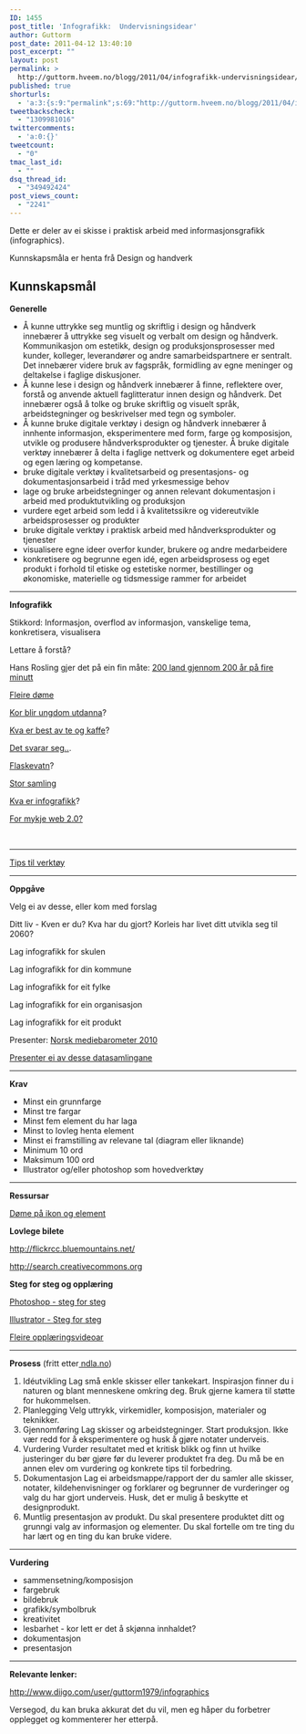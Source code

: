 ```yaml
---
ID: 1455
post_title: 'Infografikk:  Undervisningsidear'
author: Guttorm
post_date: 2011-04-12 13:40:10
post_excerpt: ""
layout: post
permalink: >
  http://guttorm.hveem.no/blogg/2011/04/infografikk-undervisningsidear/
published: true
shorturls:
  - 'a:3:{s:9:"permalink";s:69:"http://guttorm.hveem.no/blogg/2011/04/infografikk-undervisningsidear/";s:7:"tinyurl";s:26:"http://tinyurl.com/6hnk574";s:4:"isgd";s:19:"http://is.gd/TkaivH";}'
tweetbackscheck:
  - "1309981016"
twittercomments:
  - 'a:0:{}'
tweetcount:
  - "0"
tmac_last_id:
  - ""
dsq_thread_id:
  - "349492424"
post_views_count:
  - "2241"
---
```

<p>Dette er deler av ei skisse i praktisk arbeid med informasjonsgrafikk (infographics). </p>
<p>Kunnskapsmåla er henta frå Design og handverk</p>
<h2>Kunnskapsmål</h2>
<p><strong>  Generelle</strong></p>
<ul>
  <li> Å kunne uttrykke seg muntlig og skriftlig i design og håndverk innebærer å uttrykke seg visuelt og verbalt om design og håndverk. Kommunikasjon om estetikk, design og produksjonsprosesser med kunder, kolleger, leverandører og andre samarbeidspartnere er sentralt. Det innebærer videre bruk av fagspråk, formidling av egne meninger og deltakelse i faglige diskusjoner.</li>
  <li> Å kunne lese i design og håndverk innebærer å finne, reflektere over, forstå og anvende aktuell faglitteratur innen design og håndverk. Det innebærer også å tolke og bruke skriftlig og visuelt språk, arbeidstegninger og beskrivelser med tegn og symboler.</li>
  <li> Å kunne bruke digitale verktøy i design og håndverk innebærer å innhente informasjon, eksperimentere med form, farge og komposisjon, utvikle og produsere håndverksprodukter og tjenester. Å bruke digitale verktøy innebærer å delta i faglige nettverk og dokumentere eget arbeid og egen læring og kompetanse.</li>
  <li> bruke digitale verktøy i kvalitetsarbeid og presentasjons- og dokumentasjonsarbeid i tråd med yrkesmessige behov</li>
  <li> lage og bruke arbeidstegninger og annen relevant dokumentasjon i arbeid med produktutvikling og produksjon</li>
  <li> vurdere eget arbeid som ledd i å kvalitetssikre og videreutvikle arbeidsprosesser og produkter</li>
  <li> bruke digitale verktøy i praktisk arbeid med håndverksprodukter og tjenester</li>
  <li> visualisere egne ideer overfor kunder, brukere og andre medarbeidere</li>
  <li> konkretisere og begrunne egen idé, egen arbeidsprosess og eget produkt i forhold til etiske og estetiske normer, bestillinger og økonomiske, materielle og tidsmessige rammer for arbeidet</li>
</ul>
<hr />
<p><strong>Infografikk</strong></p>
<p>  Stikkord: Informasjon, overflod av informasjon, vanskelige tema, konkretisera, visualisera</p>
<p>      Lettare å forstå?</p>
<p>    Hans Rosling gjer det på ein fin måte: <a href="http://www.youtube.com/watch?v=jbkSRLYSojo">200 land gjennom 200 år på fire minutt</a></p>
<p>    <a href="http://sixrevisions.com/graphics-design/40-useful-and-creative-infographics/">Fleire døme</a></p>
<p>      <a href="http://awesome.good.is/transparency/web/1103/youth-movement/flat.html">Kor blir ungdom utdanna</a>?</p>
<p>      <a href="http://holykaw.alltop.com/the-health-benefits-of-coffee-vs-tea-infograp">Kva er best av te og kaffe</a>?</p>
<p>      <a href="http://www.flickr.com/photos/rajkamalaich/4377798663/sizes/o/">Det svarar seg..</a>.</p>
<p>      <a href="http://www.onlineeducation.net/bottled_water">Flaskevatn</a>?</p>
<p><a href="http://www.good.is/infographics/">Stor samling</a></p>
<p><a href="http://www.coolinfographics.com/">Kva er infografikk</a>?</p>
<p><a href="http://www.coolinfographics.com/blog/2011/3/31/do-you-need-a-social-media-detox-infographic.html">For mykje web 2.0?</a></p>
<p>&nbsp;</p><hr />
<p><a href="http://www.makeuseof.com/tag/awesome-free-tools-infographics/">Tips til verktøy</a></p>
<hr />
<p><strong>Oppgåve</strong></p>
<p>  Velg ei av desse, eller kom med forslag</p>
<p>    Ditt liv - Kven er du? Kva har du gjort? Korleis har livet ditt utvikla seg til 2060?</p>
<p>    Lag infografikk for skulen</p>
<p>    Lag infografikk for din kommune</p>
<p>    Lag infografikk for eit fylke</p>
<p>    Lag infografikk for ein organisasjon</p>
<p>    Lag infografikk for eit produkt</p>
<p>    Presenter: <a href="http://www.ssb.no/medie/">Norsk mediebarometer 2010</a></p>
<p>    <a href="http://www.gapminder.org/data/">Presenter ei av desse datasamlingane</a></p>
<hr />
<p><strong>  Krav</strong></p>
<ul>
  <li> Minst ein grunnfarge</li>
  <li> Minst tre fargar</li>
  <li> Minst fem element du har laga</li>
  <li> Minst to lovleg henta element</li>
  <li> Minst ei framstilling av relevane tal (diagram eller liknande)</li>
  <li> Minimum 10 ord</li>
  <li> Maksimum 100 ord</li>
  <li> Illustrator og/eller photoshop som hovedverktøy</li>
</ul>
<hr />
<p><strong>  Ressursar</strong></p>
<p>    <a href="http://graphicriver.net/">Døme på ikon og element</a></p>
<p><strong>    Lovlege bilete</strong></p>
<p>      <a href="http://flickrcc.bluemountains.net/">http://flickrcc.bluemountains.net/</a></p>
<p>      <a href="http://search.creativecommons.org">http://search.creativecommons.org</a></p>
<p><strong>    Steg for steg og opplæring</strong></p>
<p>      <a href="http://www.digitalartsonline.co.uk/tutorials/index.cfm?featureid=1823&amp;pn=1">Photoshop - steg for steg</a></p>
<p>      <a href="http://vector.tutsplus.com/tutorials/designing/how-to-create-outstanding-modern-infographics">Illustrator - Steg for steg</a></p>
<p>      <a href="http://vimeo.com/groups/photoshop/videos/21762345">Fleire opplæringsvideoar</a></p>
<hr />
<p>  <strong>Prosess</strong> (fritt etter<a href="http://ndla.no/nb/node/22896"> ndla.no</a>)</p>
<ol>
  <li> Idéutvikling
    Lag små enkle skisser eller tankekart. Inspirasjon finner du i naturen og blant menneskene omkring deg. Bruk gjerne kamera til støtte for hukommelsen.</li>
  <li> Planlegging
    Velg uttrykk, virkemidler, komposisjon, materialer og teknikker.</li>
  <li>Gjennomføring
    Lag skisser og arbeidstegninger. Start produksjon. Ikke vær redd for å eksperimentere og husk å gjøre notater underveis.</li>
  <li>Vurdering
    Vurder resultatet med et kritisk blikk og finn ut hvilke justeringer du bør gjøre før du leverer produktet fra deg. Du må be en annen elev om vurdering og konkrete tips til forbedring.</li>
  <li>Dokumentasjon
    Lag ei arbeidsmappe/rapport der du samler alle skisser, notater, kildehenvisninger og forklarer og begrunner de vurderinger og valg du har gjort underveis. Husk, det er mulig å beskytte et designprodukt.</li>
  <li>Muntlig presentasjon av produkt. Du skal presentere produktet ditt og grunngi valg av informasjon og elementer. Du skal fortelle om tre ting du har lært og en ting du kan bruke videre.</li>
</ol>
<hr />
<p><strong>  Vurdering</strong></p>
<ul>
  <li> sammensetning/komposisjon</li>
  <li> fargebruk</li>
  <li> bildebruk</li>
  <li> grafikk/symbolbruk</li>
  <li> kreativitet</li>
  <li> lesbarhet - kor lett er det å skjønna innhaldet?</li>
  <li> dokumentasjon</li>
  <li> presentasjon</li>
</ul>
<hr />
<p><strong>Relevante lenker:</strong></p>
<p><a href="http://www.diigo.com/user/guttorm1979/infographics">http://www.diigo.com/user/guttorm1979/infographics</a></p>
<p>Versegod, du kan bruka akkurat det du vil, men eg håper du forbetrer opplegget og kommenterer her etterpå.</p>